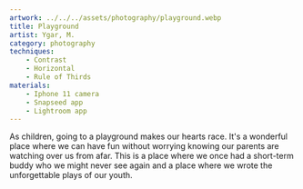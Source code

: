 ```yaml
---
artwork: ../../../assets/photography/playground.webp
title: Playground
artist: Ygar, M.
category: photography
techniques:
    - Contrast
    - Horizontal
    - Rule of Thirds
materials:
    - Iphone 11 camera
    - Snapseed app
    - Lightroom app
---
```


As children, going to a playground makes our hearts race. It's a wonderful place where we can have fun without worrying knowing our parents are watching over us from afar. This is a place where we once had a short-term buddy who we might never see again and a place where we wrote the unforgettable plays of our youth.
